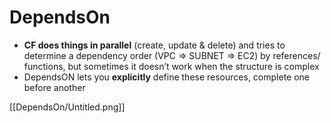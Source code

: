 # DependsOn

- **CF does things in parallel** (create, update & delete) and tries to determine a dependency order (VPC ⇒ SUBNET ⇒ EC2) by references/ functions, but sometimes it doesn’t work when the structure is complex
- DependsON lets you **explicitly** define these resources, complete one before another

[[DependsOn/Untitled.png]]
